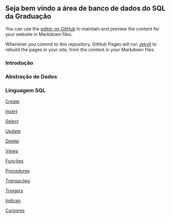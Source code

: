 ## Seja bem vindo a área de banco de dados do SQL da Graduação

You can use the [editor on GitHub](https://github.com/sqldagraduacao/bancodedados/edit/gh-pages/index.md) to maintain and preview the content for your website in Markdown files.

Whenever you commit to this repository, GitHub Pages will run [Jekyll](https://jekyllrb.com/) to rebuild the pages in your site, from the content in your Markdown files.

### Introdução

### Abstração de Dados

### Linguagem SQL

[Create](/linguagem-sql/create.md)

[Insert](/linguagem-sql/insert.md)

[Select](/linguagem-sql/select.md)

[Update](/linguagem-sql/update.md)

[Delete](/linguagem-sql/delete.md)

[Views](/linguagem-sql/view.md)

[Funções](/linguagem-sql/funcoes.md)

[Procedures](/linguagem-sql/procedures.md)

[Transações](/linguagem-sql/transacoes.md)

[Triggers](/linguagem-sql/triggers.md)

[Indices](/linguagem-sql/indices.md)

[Cursores](/linguagem-sql/cursores.md)





